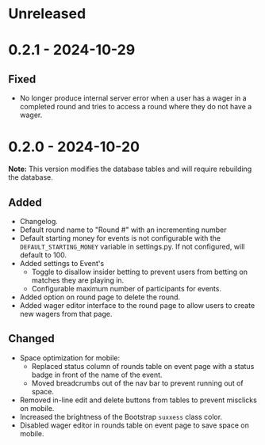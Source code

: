# Unreleased

# 0.2.1 - 2024-10-29
## Fixed
- No longer produce internal server error when a user has a wager in a completed round and tries to access a round where they do not have a wager.

# 0.2.0 - 2024-10-20
**Note:** This version modifies the database tables and will require rebuilding the database.

## Added
- Changelog.
- Default round name to "Round #" with an incrementing number
- Default starting money for events is not configurable with the `DEFAULT_STARTING_MONEY` variable in settings.py. If not configured, will default to 100.
- Added settings to Event's
    - Toggle to disallow insider betting to prevent users from betting on matches they are playing in.
    - Configurable maximum number of participants for events.
- Added option on round page to delete the round.
- Added wager editor interface to the round page to allow users to create new wagers from that page.

## Changed
- Space optimization for mobile:
    - Replaced status column of rounds table on event page with a status badge in front of the name of the event.
    - Moved breadcrumbs out of the nav bar to prevent running out of space.
- Removed in-line edit and delete buttons from tables to prevent misclicks on mobile.
- Increased the brightness of the Bootstrap `suxxess` class color.
- Disabled wager editor in rounds table on event page to save space on mobile.
